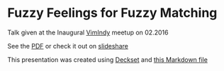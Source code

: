 # Fuzzy Feelings for Fuzzy Matching

Talk given at the Inaugural [VimIndy][vimindy] meetup on 02.2016

See the [PDF][pdf] or check it out on [slideshare][slideshare]

This presentation was created using [Deckset][deckset] and [this Markdown file](fuzzy_feelings.md)

[vimindy]: https://twitter.com/VimIndy
[pdf]: fuzzy_feelings.pdf
[slideshare]: http://www.slideshare.net/claytron/fuzzy-feelings-for-fuzzy-matching
[deckset]: http://www.decksetapp.com/
